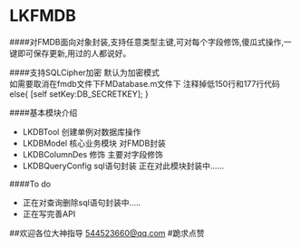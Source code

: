 # LKFMDB
####对FMDB面向对象封装,支持任意类型主键,可对每个字段修饰,傻瓜式操作,一键即可保存更新,用过的人都说好。

####支持SQLCipher加密 
      默认为加密模式  
      如需要取消在fmdb文件下FMDatabase.m文件下
      注释掉低150行和177行代码
      else{
       [self setKey:DB_SECRETKEY];
      }

####基本模块介绍
- LKDBTool 创建单例对数据库操作
- LKDBModel 核心业务模块 对FMDB封装
- LKDBColumnDes 修饰 主要对字段修饰
- LKDBQueryConfig sql语句封装        正在对此模块封装中......

####To do
- 正在对查询删除sql语句封装中.....
- 正在写完善API

##欢迎各位大神指导    544523660@qq.com 
#跪求点赞
